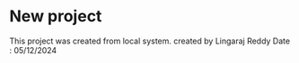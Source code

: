 # New project

This project was created from local system.
created by Lingaraj Reddy
Date : 05/12/2024
